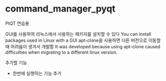 # command_manager_pyqt
PtQT 연습용

GUI를 사용하여 리눅스에서 사용하는 패키지를 설치할 수 있다
You can install packages used in Linux with a GUI
apt-clone을 사용하면 다른 버전으로 이동할 때 어려움이 생겨서 개발함
It was developed because using apt-clone caused difficulties when migrating to a different linux version.

추가할 기능
- 한번에 실행하는 기능 추가
